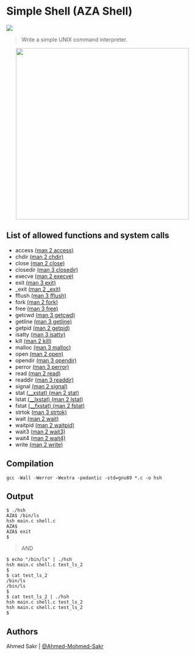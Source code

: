 # Simple Shell (AZA Shell)

<!-- <p align="center">   -->
<img src ="https://assets.imaginablefutures.com/media/images/ALX_Logo.max-200x150.png">
<!-- </p> -->

> Write a simple UNIX command interpreter.
<p align="center">  
<img width="95%" height="450px" src ="https://s3.amazonaws.com/intranet-projects-files/holbertonschool-low_level_programming/235/shell.jpeg">
</p>

## List of allowed functions and system calls

- access [(man 2 access)](/Resources/man_2_access.txt)
- chdir [(man 2 chdir)](/Resources/man_2_chdir.txt)
- close [(man 2 close)](/Resources/man_2_close.txt)
- closedir [(man 3 closedir)](/Resources/man_3_closedir.txt)
- execve [(man 2 execve)](/Resources/man_2_execve.txt)
- exit [(man 3 exit)](/Resources/man_3_exit.txt)
- _exit [(man 2 _exit)](/Resources/man_2__exit.txt)
- fflush [(man 3 fflush)](/Resources/man_3_fflush.txt)
- fork [(man 2 fork)](/Resources/man_2_fork.txt)
- free [(man 3 free)](/Resources/man_3_free.txt)
- getcwd [(man 3 getcwd)](/Resources/man_3_getcwd.txt)
- getline [(man 3 getline)](/Resources/man_3_getline.txt)
- getpid [(man 2 getpid)](/Resources/man_2_getpid.txt)
- isatty [(man 3 isatty)](/Resources/man_3_isatty.txt)
- kill [(man 2 kill)](/Resources/man_2_kill.txt)
- malloc [(man 3 malloc)](/Resources/man_3_malloc.txt)
- open [(man 2 open)](/Resources/man_2_open.txt)
- opendir [(man 3 opendir)](/Resources/man_3_opendir.txt)
- perror [(man 3 perror)](/Resources/man_3_perror.txt)
- read [(man 2 read)](/Resources/man_2_read.txt)
- readdir [(man 3 readdir)](/Resources/man_3_readdir.txt)
- signal [(man 2 signal)](/Resources/man_2_signal.txt)
- stat [(__xstat) (man 2 stat)](/Resources/man_2_stat.txt)
- lstat [(__lxstat) (man 2 lstat)](/Resources/man_2_lstat.txt)
- fstat [(__fxstat) (man 2 fstat)](/Resources/man_2_fstat.txt)
- strtok [(man 3 strtok)](/Resources/man_3_strtok.txt)
- wait [(man 2 wait)](/Resources/man_2_wait.txt)
- waitpid [(man 2 waitpid)](/Resources/man_2_waitpid.txt)
- wait3 [(man 2 wait3)](/Resources/man_2_wait3.txt)
- wait4 [(man 2 wait4)](/Resources/man_2_wait4.txt)
- write [(man 2 write)](/Resources/man_2_write.txt)

## Compilation
`gcc -Wall -Werror -Wextra -pedantic -std=gnu89 *.c -o hsh`

## Output
```
$ ./hsh
AZA$ /bin/ls
hsh main.c shell.c
AZA$
AZA$ exit
$
```
> AND
```
$ echo "/bin/ls" | ./hsh
hsh main.c shell.c test_ls_2
$
$ cat test_ls_2
/bin/ls
/bin/ls
$
$ cat test_ls_2 | ./hsh
hsh main.c shell.c test_ls_2
hsh main.c shell.c test_ls_2
$
```

## Authors
Ahmed Sakr | [@Ahmed-Mohmed-Sakr](https://github.com/Ahmed-Mohmed-Sakr)

